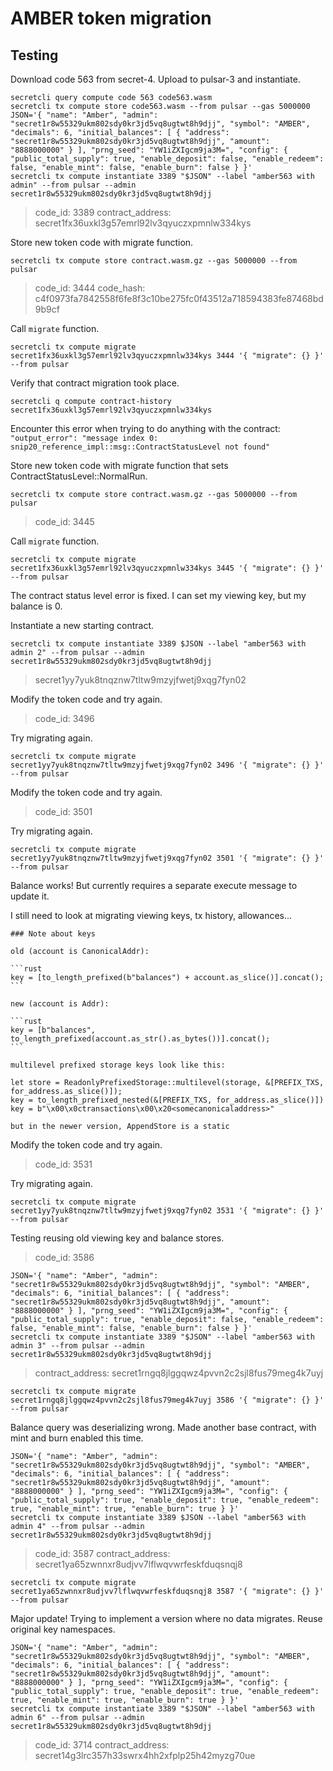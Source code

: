 # AMBER token migration

## Testing

Download code 563 from secret-4. Upload to pulsar-3 and instantiate.

```
secretcli query compute code 563 code563.wasm
secretcli tx compute store code563.wasm --from pulsar --gas 5000000
JSON='{ "name": "Amber", "admin": "secret1r8w55329ukm802sdy0kr3jd5vq8ugtwt8h9djj", "symbol": "AMBER", "decimals": 6, "initial_balances": [ { "address": "secret1r8w55329ukm802sdy0kr3jd5vq8ugtwt8h9djj", "amount": "8888000000" } ], "prng_seed": "YW1iZXIgcm9ja3M=", "config": { "public_total_supply": true, "enable_deposit": false, "enable_redeem": false, "enable_mint": false, "enable_burn": false } }'
secretcli tx compute instantiate 3389 "$JSON" --label "amber563 with admin" --from pulsar --admin secret1r8w55329ukm802sdy0kr3jd5vq8ugtwt8h9djj
```

> code_id: 3389
> contract_address: secret1fx36uxkl3g57emrl92lv3qyuczxpmnlw334kys

Store new token code with migrate function.

```
secretcli tx compute store contract.wasm.gz --gas 5000000 --from pulsar
```

> code_id: 3444
> code_hash: c4f0973fa7842558f6fe8f3c10be275fc0f43512a718594383fe87468bd9b9cf

Call `migrate` function.

```
secretcli tx compute migrate secret1fx36uxkl3g57emrl92lv3qyuczxpmnlw334kys 3444 '{ "migrate": {} }' --from pulsar
```

Verify that contract migration took place.

```
secretcli q compute contract-history secret1fx36uxkl3g57emrl92lv3qyuczxpmnlw334kys
```

Encounter this error when trying to do anything with the contract: `"output_error": "message index 0: snip20_reference_impl::msg::ContractStatusLevel not found"`

Store new token code with migrate function that sets ContractStatusLevel::NormalRun.

```
secretcli tx compute store contract.wasm.gz --gas 5000000 --from pulsar
```

> code_id: 3445

Call `migrate` function.

```
secretcli tx compute migrate secret1fx36uxkl3g57emrl92lv3qyuczxpmnlw334kys 3445 '{ "migrate": {} }' --from pulsar
```

The contract status level error is fixed. I can set my viewing key, but my balance is 0.

Instantiate a new starting contract.

```
secretcli tx compute instantiate 3389 $JSON --label "amber563 with admin 2" --from pulsar --admin secret1r8w55329ukm802sdy0kr3jd5vq8ugtwt8h9djj
```

> secret1yy7yuk8tnqznw7tltw9mzyjfwetj9xqg7fyn02

Modify the token code and try again.

> code_id: 3496

Try migrating again.

```
secretcli tx compute migrate secret1yy7yuk8tnqznw7tltw9mzyjfwetj9xqg7fyn02 3496 '{ "migrate": {} }' --from pulsar
```

Modify the token code and try again.

> code_id: 3501

Try migrating again.

```
secretcli tx compute migrate secret1yy7yuk8tnqznw7tltw9mzyjfwetj9xqg7fyn02 3501 '{ "migrate": {} }' --from pulsar
```

Balance works! But currently requires a separate execute message to update it.

I still need to look at migrating viewing keys, tx history, allowances...

    ### Note about keys

    old (account is CanonicalAddr):

    ```rust
    key = [to_length_prefixed(b"balances") + account.as_slice()].concat();
    ```

    new (account is Addr):

    ```rust
    key = [b"balances", to_length_prefixed(account.as_str().as_bytes())].concat();
    ```

    multilevel prefixed storage keys look like this:

    let store = ReadonlyPrefixedStorage::multilevel(storage, &[PREFIX_TXS, for_address.as_slice()]);
    key = to_length_prefixed_nested(&[PREFIX_TXS, for_address.as_slice()])
    key = b"\x00\x0ctransactions\x00\x20<somecanonicaladdress>"

    but in the newer version, AppendStore is a static

Modify the token code and try again.

> code_id: 3531

Try migrating again.

```
secretcli tx compute migrate secret1yy7yuk8tnqznw7tltw9mzyjfwetj9xqg7fyn02 3531 '{ "migrate": {} }' --from pulsar
```

Testing reusing old viewing key and balance stores.

> code_id: 3586

```
JSON='{ "name": "Amber", "admin": "secret1r8w55329ukm802sdy0kr3jd5vq8ugtwt8h9djj", "symbol": "AMBER", "decimals": 6, "initial_balances": [ { "address": "secret1r8w55329ukm802sdy0kr3jd5vq8ugtwt8h9djj", "amount": "8888000000" } ], "prng_seed": "YW1iZXIgcm9ja3M=", "config": { "public_total_supply": true, "enable_deposit": false, "enable_redeem": false, "enable_mint": false, "enable_burn": false } }'
secretcli tx compute instantiate 3389 "$JSON" --label "amber563 with admin 3" --from pulsar --admin secret1r8w55329ukm802sdy0kr3jd5vq8ugtwt8h9djj
```

> contract_address: secret1rngq8jlggqwz4pvvn2c2sjl8fus79meg4k7uyj

```
secretcli tx compute migrate secret1rngq8jlggqwz4pvvn2c2sjl8fus79meg4k7uyj 3586 '{ "migrate": {} }' --from pulsar
```

Balance query was deserializing wrong. Made another base contract, with mint and burn enabled this time.

```
JSON='{ "name": "Amber", "admin": "secret1r8w55329ukm802sdy0kr3jd5vq8ugtwt8h9djj", "symbol": "AMBER", "decimals": 6, "initial_balances": [ { "address": "secret1r8w55329ukm802sdy0kr3jd5vq8ugtwt8h9djj", "amount": "8888000000" } ], "prng_seed": "YW1iZXIgcm9ja3M=", "config": { "public_total_supply": true, "enable_deposit": true, "enable_redeem": true, "enable_mint": true, "enable_burn": true } }'
secretcli tx compute instantiate 3389 $JSON --label "amber563 with admin 4" --from pulsar --admin secret1r8w55329ukm802sdy0kr3jd5vq8ugtwt8h9djj
```

> code_id: 3587
> contract_address: secret1ya65zwnnxr8udjvv7lflwqvwrfeskfduqsnqj8

```
secretcli tx compute migrate secret1ya65zwnnxr8udjvv7lflwqvwrfeskfduqsnqj8 3587 '{ "migrate": {} }' --from pulsar
```

Major update! Trying to implement a version where no data migrates. Reuse original key namespaces.

```
JSON='{ "name": "Amber", "admin": "secret1r8w55329ukm802sdy0kr3jd5vq8ugtwt8h9djj", "symbol": "AMBER", "decimals": 6, "initial_balances": [ { "address": "secret1r8w55329ukm802sdy0kr3jd5vq8ugtwt8h9djj", "amount": "8888000000" } ], "prng_seed": "YW1iZXIgcm9ja3M=", "config": { "public_total_supply": true, "enable_deposit": true, "enable_redeem": true, "enable_mint": true, "enable_burn": true } }'
secretcli tx compute instantiate 3389 "$JSON" --label "amber563 with admin 6" --from pulsar --admin secret1r8w55329ukm802sdy0kr3jd5vq8ugtwt8h9djj
```

> code_id: 3714
> contract_address: secret14g3lrc357h33swrx4hh2xfplp25h42myzg70ue
